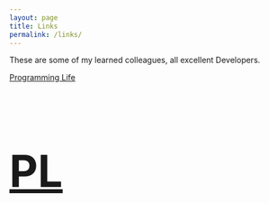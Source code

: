 ```yaml
---
layout: page
title: Links
permalink: /links/
---
```


These are some of my learned colleagues, all excellent Developers.

[Programming Life](http://programminglife.io/)

<a href="http://programminglife.io/" id="logo" title="Programminglife">
  <h1 title="Programminglife" style="font-size:78px;">PL</h1>
</a>
